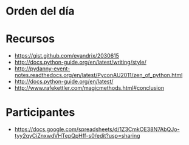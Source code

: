 Orden del día
=============


Recursos
========

* https://gist.github.com/evandrix/2030615
* http://docs.python-guide.org/en/latest/writing/style/
* http://pydanny-event-notes.readthedocs.org/en/latest/PyconAU2011/zen_of_python.html
* http://docs.python-guide.org/en/latest/
* http://www.rafekettler.com/magicmethods.html#conclusion

Participantes
=============
* https://docs.google.com/spreadsheets/d/1Z3CmkOE38N7AbQJo-tyy2qyCiZnxwdVHTepQpHff-s0/edit?usp=sharing
